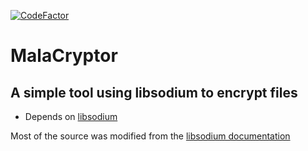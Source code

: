 [![CodeFactor](https://www.codefactor.io/repository/github/vallieremagic/malacryptor/badge)](https://www.codefactor.io/repository/github/vallieremagic/malacryptor)
# MalaCryptor
## A simple tool using libsodium to encrypt files

- Depends on [libsodium](https://github.com/jedisct1/libsodium)

Most of the source was modified from the [libsodium documentation](https://download.libsodium.org/doc/secret-key_cryptography/secretstream.html)
